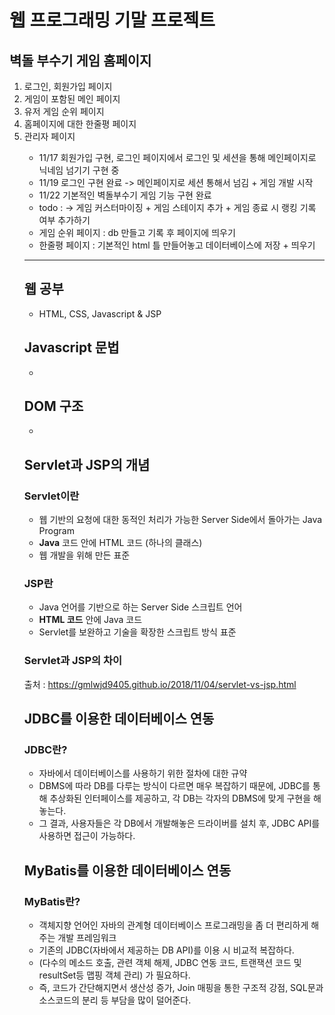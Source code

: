 <h1> 웹 프로그래밍 기말 프로젝트 </h1>

 <h2> 벽돌 부수기 게임 홈페이지 </h2>
 <ol>
 <li> 로그인, 회원가입 페이지 </li>
 <li> 게임이 포함된 메인 페이지 </li>
 <li> 유저 게임 순위 페이지 </li>
 <li> 홈페이지에 대한 한줄평 페이지 </li>
 <li> 관리자 페이지 </li>
 
 - 11/17 회원가입 구현, 로그인 페이지에서 로그인 및 세션을 통해 메인페이지로 닉네임 넘기기 구현 중
 - 11/19 로그인 구현 완료 -> 메인페이지로 세션 통해서 넘김 + 게임 개발 시작
 - 11/22 기본적인 벽돌부수기 게임 기능 구현 완료
 - todo : -> 게임 커스터마이징 + 게임 스테이지 추가 + 게임 종료 시 랭킹 기록 여부 추가하기
 - 게임 순위 페이지 : db 만들고 기록 후 페이지에 띄우기
 - 한줄평 페이지 : 기본적인 html 틀 만들어놓고 데이터베이스에 저장 + 띄우기
 
 ---
 
 <h2> 웹 공부 </h2>

- HTML, CSS, Javascript & JSP

<h2> Javascript 문법 </h2>

 - 

<h2> DOM 구조 </h2>

 - 

<h2> Servlet과 JSP의 개념 </h2>

<h3> Servlet이란 </h3>
<ul>
 <li> 웹 기반의 요청에 대한 동적인 처리가 가능한 Server Side에서 돌아가는 Java Program </li>
 <li> <b>Java</b> 코드 안에 HTML 코드 (하나의 클래스) </li>
 <li> 웹 개발을 위해 만든 표준 </li>
 </ul>
 
 <h3> JSP란 </h3>
 <ul>
 <li> Java 언어를 기반으로 하는 Server Side 스크립트 언어 </li>
 <li> <b>HTML 코드</b> 안에 Java 코드 </li>
 <li> Servlet를 보완하고 기술을 확장한 스크립트 방식 표준 </li>
 </ul>
 
 <h3> Servlet과 JSP의 차이</h3>
 
 출처 : https://gmlwjd9405.github.io/2018/11/04/servlet-vs-jsp.html
 
 <h2> JDBC를 이용한 데이터베이스 연동 </h2>
 
 <h3> JDBC란? </h3>
 
  - 자바에서 데이터베이스를 사용하기 위한 절차에 대한 규약
  - DBMS에 따라 DB를 다루는 방식이 다르면 매우 복잡하기 때문에, JDBC를 통해 추상화된 인터페이스를 제공하고, 각 DB는 각자의 DBMS에 맞게 구현을 해놓는다.
  - 그 결과, 사용자들은 각 DB에서 개발해놓은 드라이버를 설치 후, JDBC API를 사용하면 접근이 가능하다.

 <h2> MyBatis를 이용한 데이터베이스 연동 </h2>
 
 <h3> MyBatis란? </h3>
 
  - 객체지향 언어인 자바의 관계형 데이터베이스 프로그래밍을 좀 더 편리하게 해주는 개발 프레임워크
  - 기존의 JDBC(자바에서 제공하는 DB API)를 이용 시 비교적 복잡하다.
  - (다수의 메소드 호출, 관련 객체 해제, JDBC 연동 코드, 트랜잭션 코드 및 resultSet등 맵핑 객체 관리) 가 필요하다.
  - 즉, 코드가 간단해지면서 생산성 증가, Join 매핑을 통한 구조적 강점, SQL문과 소스코드의 분리 등 부담을 많이 덜어준다.
